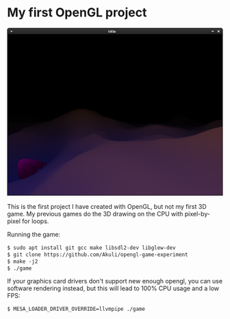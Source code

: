 # My first OpenGL project

![here it is running](screenshot.png)

This is the first project I have created with OpenGL, but not my first 3D game.
My previous games do the 3D drawing on the CPU with pixel-by-pixel for loops.

Running the game:

	$ sudo apt install git gcc make libsdl2-dev libglew-dev
	$ git clone https://github.com/Akuli/opengl-game-experiment
	$ make -j2
	$ ./game

If your graphics card drivers don't support new enough opengl,
you can use software rendering instead, but this will lead to
100% CPU usage and a low FPS:

	$ MESA_LOADER_DRIVER_OVERRIDE=llvmpipe ./game
